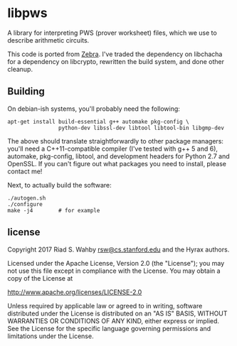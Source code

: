 # libpws #

A library for interpreting PWS (prover worksheet) files, which we use
to describe arithmetic circuits.

This code is ported from [Zebra](https://github.com/pepper-project/zebra/).
I've traded the dependency on libchacha for a dependency on libcrypto,
rewritten the build system, and done other cleanup.

## Building ##

On debian-ish systems, you'll probably need the following:

    apt-get install build-essential g++ automake pkg-config \
                    python-dev libssl-dev libtool libtool-bin libgmp-dev

The above should translate straightforwardly to other package managers: you'll
need a C++11-compatible compiler (I've tested with g++ 5 and 6), automake,
pkg-config, libtool, and development headers for Python 2.7 and OpenSSL.
If you can't figure out what packages you need to install, please contact me!

Next, to actually build the software:

    ./autogen.sh
    ./configure
    make -j4        # for example

## license ##

Copyright 2017 Riad S. Wahby <rsw@cs.stanford.edu> and the Hyrax authors.

Licensed under the Apache License, Version 2.0 (the "License");
you may not use this file except in compliance with the License.
You may obtain a copy of the License at

http://www.apache.org/licenses/LICENSE-2.0

Unless required by applicable law or agreed to in writing, software
distributed under the License is distributed on an "AS IS" BASIS,
WITHOUT WARRANTIES OR CONDITIONS OF ANY KIND, either express or implied.
See the License for the specific language governing permissions and
limitations under the License.
